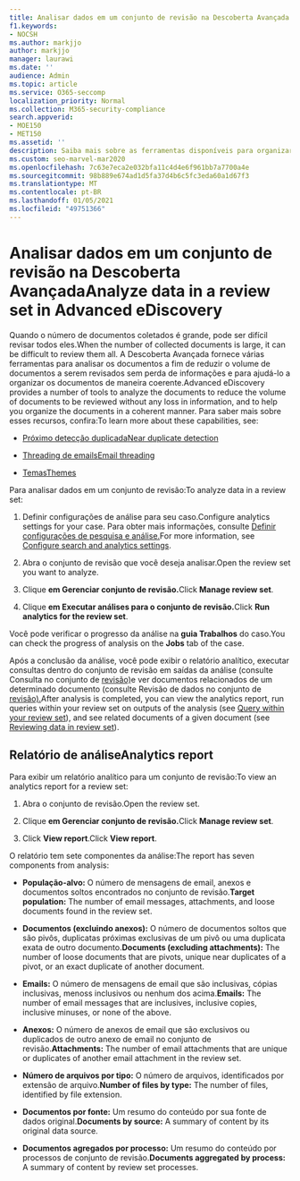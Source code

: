 ```yaml
---
title: Analisar dados em um conjunto de revisão na Descoberta Avançada
f1.keywords:
- NOCSH
ms.author: markjjo
author: markjjo
manager: laurawi
ms.date: ''
audience: Admin
ms.topic: article
ms.service: O365-seccomp
localization_priority: Normal
ms.collection: M365-security-compliance
search.appverid:
- MOE150
- MET150
ms.assetid: ''
description: Saiba mais sobre as ferramentas disponíveis para organizar conjuntos de documentos ao analisar um caso de Descoberta Avançada.
ms.custom: seo-marvel-mar2020
ms.openlocfilehash: 7c63e7eca2e032bfa11c4d4e6f961bb7a7700a4e
ms.sourcegitcommit: 98b889e674ad1d5fa37d4b6c5fc3eda60a1d67f3
ms.translationtype: MT
ms.contentlocale: pt-BR
ms.lasthandoff: 01/05/2021
ms.locfileid: "49751366"
---
```

# <a name="analyze-data-in-a-review-set-in-advanced-ediscovery"></a><span data-ttu-id="25d57-103">Analisar dados em um conjunto de revisão na Descoberta Avançada</span><span class="sxs-lookup"><span data-stu-id="25d57-103">Analyze data in a review set in Advanced eDiscovery</span></span>

<span data-ttu-id="25d57-104">Quando o número de documentos coletados é grande, pode ser difícil revisar todos eles.</span><span class="sxs-lookup"><span data-stu-id="25d57-104">When the number of collected documents is large, it can be difficult to review them all.</span></span> <span data-ttu-id="25d57-105">A Descoberta Avançada fornece várias ferramentas para analisar os documentos a fim de reduzir o volume de documentos a serem revisados sem perda de informações e para ajudá-lo a organizar os documentos de maneira coerente.</span><span class="sxs-lookup"><span data-stu-id="25d57-105">Advanced eDiscovery provides a number of tools to analyze the documents to reduce the volume of documents to be reviewed without any loss in information, and to help you organize the documents in a coherent manner.</span></span> <span data-ttu-id="25d57-106">Para saber mais sobre esses recursos, confira:</span><span class="sxs-lookup"><span data-stu-id="25d57-106">To learn more about these capabilities, see:</span></span>

- [<span data-ttu-id="25d57-107">Próximo detecção duplicada</span><span class="sxs-lookup"><span data-stu-id="25d57-107">Near duplicate detection</span></span>](near-duplicate-detection-in-advanced-ediscovery.md)

- [<span data-ttu-id="25d57-108">Threading de emails</span><span class="sxs-lookup"><span data-stu-id="25d57-108">Email threading</span></span>](email-threading-in-advanced-ediscovery.md)

- [<span data-ttu-id="25d57-109">Temas</span><span class="sxs-lookup"><span data-stu-id="25d57-109">Themes</span></span>](themes-in-advanced-ediscovery.md)

<span data-ttu-id="25d57-110">Para analisar dados em um conjunto de revisão:</span><span class="sxs-lookup"><span data-stu-id="25d57-110">To analyze data in a review set:</span></span>

1. <span data-ttu-id="25d57-111">Definir configurações de análise para seu caso.</span><span class="sxs-lookup"><span data-stu-id="25d57-111">Configure analytics settings for your case.</span></span> <span data-ttu-id="25d57-112">Para obter mais informações, consulte [Definir configurações de pesquisa e análise.](configure-search-and-analytics-settings-in-advanced-ediscovery.md)</span><span class="sxs-lookup"><span data-stu-id="25d57-112">For more information, see [Configure search and analytics settings](configure-search-and-analytics-settings-in-advanced-ediscovery.md).</span></span>

2. <span data-ttu-id="25d57-113">Abra o conjunto de revisão que você deseja analisar.</span><span class="sxs-lookup"><span data-stu-id="25d57-113">Open the review set you want to analyze.</span></span>

3. <span data-ttu-id="25d57-114">Clique **em Gerenciar conjunto de revisão.**</span><span class="sxs-lookup"><span data-stu-id="25d57-114">Click **Manage review set**.</span></span>

4. <span data-ttu-id="25d57-115">Clique **em Executar análises para o conjunto de revisão.**</span><span class="sxs-lookup"><span data-stu-id="25d57-115">Click **Run analytics for the review set**.</span></span>

<span data-ttu-id="25d57-116">Você pode verificar o progresso da análise na **guia Trabalhos** do caso.</span><span class="sxs-lookup"><span data-stu-id="25d57-116">You can check the progress of analysis on the **Jobs** tab of the case.</span></span>

 <span data-ttu-id="25d57-117">Após a conclusão da análise, você pode exibir o relatório analítico, executar consultas dentro do conjunto de revisão em saídas da análise (consulte Consulta no conjunto de [revisão)](review-set-search.md)e ver documentos relacionados de um determinado documento (consulte Revisão de dados no conjunto de [revisão).](reviewing-data-in-review-set.md)</span><span class="sxs-lookup"><span data-stu-id="25d57-117">After analysis is completed, you can view the analytics report, run queries within your review set on outputs of the analysis (see [Query within your review set](review-set-search.md)), and see related documents of a given document (see [Reviewing data in review set](reviewing-data-in-review-set.md)).</span></span>

## <a name="analytics-report"></a><span data-ttu-id="25d57-118">Relatório de análise</span><span class="sxs-lookup"><span data-stu-id="25d57-118">Analytics report</span></span>

<span data-ttu-id="25d57-119">Para exibir um relatório analítico para um conjunto de revisão:</span><span class="sxs-lookup"><span data-stu-id="25d57-119">To view an analytics report for a review set:</span></span>

1. <span data-ttu-id="25d57-120">Abra o conjunto de revisão.</span><span class="sxs-lookup"><span data-stu-id="25d57-120">Open the review set.</span></span>

2. <span data-ttu-id="25d57-121">Clique **em Gerenciar conjunto de revisão.**</span><span class="sxs-lookup"><span data-stu-id="25d57-121">Click **Manage review set**.</span></span>

3. <span data-ttu-id="25d57-122">Click **View report**.</span><span class="sxs-lookup"><span data-stu-id="25d57-122">Click **View report**.</span></span>

<span data-ttu-id="25d57-123">O relatório tem sete componentes da análise:</span><span class="sxs-lookup"><span data-stu-id="25d57-123">The report has seven components from analysis:</span></span>

- <span data-ttu-id="25d57-124">**População-alvo:** O número de mensagens de email, anexos e documentos soltos encontrados no conjunto de revisão.</span><span class="sxs-lookup"><span data-stu-id="25d57-124">**Target population:** The number of email messages, attachments, and loose documents found in the review set.</span></span>

- <span data-ttu-id="25d57-125">**Documentos (excluindo anexos):** O número de documentos soltos que são pivôs, duplicatas próximas exclusivas de um pivô ou uma duplicata exata de outro documento.</span><span class="sxs-lookup"><span data-stu-id="25d57-125">**Documents (excluding attachments):** The number of loose documents that are pivots, unique near duplicates of a pivot, or an exact duplicate of another document.</span></span>

- <span data-ttu-id="25d57-126">**Emails:** O número de mensagens de email que são inclusivas, cópias inclusivas, menoss inclusivos ou nenhum dos acima.</span><span class="sxs-lookup"><span data-stu-id="25d57-126">**Emails:** The number of email messages that are inclusives, inclusive copies, inclusive minuses, or none of the above.</span></span>

- <span data-ttu-id="25d57-127">**Anexos:** O número de anexos de email que são exclusivos ou duplicados de outro anexo de email no conjunto de revisão.</span><span class="sxs-lookup"><span data-stu-id="25d57-127">**Attachments:** The number of email attachments that are unique or duplicates of another email attachment in the review set.</span></span>

- <span data-ttu-id="25d57-128">**Número de arquivos por tipo:** O número de arquivos, identificados por extensão de arquivo.</span><span class="sxs-lookup"><span data-stu-id="25d57-128">**Number of files by type:** The number of files, identified by file extension.</span></span>

- <span data-ttu-id="25d57-129">**Documentos por fonte:** Um resumo do conteúdo por sua fonte de dados original.</span><span class="sxs-lookup"><span data-stu-id="25d57-129">**Documents by source:** A summary of content by its original data source.</span></span>

- <span data-ttu-id="25d57-130">**Documentos agregados por processo:** Um resumo do conteúdo por processos de conjunto de revisão.</span><span class="sxs-lookup"><span data-stu-id="25d57-130">**Documents aggregated by process:** A summary of content by review set processes.</span></span> 

